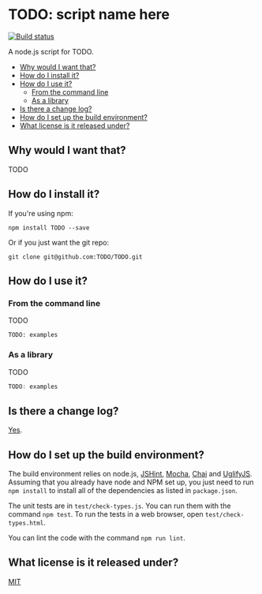 # TODO: script name here

[![Build status][ci-image]][ci-status]

A node.js script for
TODO.

* [Why would I want that?](#why-would-i-want-that)
* [How do I install it?](#how-do-i-install-it)
* [How do I use it?](#how-do-i-use-it)
	* [From the command line](#from-the-command-line)
    * [As a library](#as-a-library)
* [Is there a change log?](#is-there-a-change-log)
* [How do I set up the build environment?](#how-do-i-set-up-the-build-environment)
* [What license is it released under?](#what-license-is-it-released-under)

## Why would I want that?

TODO

## How do I install it?

If you're using npm:

```
npm install TODO --save
```

Or if you just want the git repo:

```
git clone git@github.com:TODO/TODO.git
```

## How do I use it?

### From the command line

TODO

```
TODO: examples
```

### As a library

TODO

```javascript
TODO: examples
```

## Is there a change log?

[Yes][history].

## How do I set up the build environment?

The build environment relies on
node.js,
[JSHint],
[Mocha],
[Chai] and
[UglifyJS].
Assuming that you already have node and NPM set up,
you just need to run `npm install` to
install all of the dependencies as listed in `package.json`.

The unit tests are in `test/check-types.js`.
You can run them with the command `npm test`.
To run the tests in a web browser,
open `test/check-types.html`.

You can lint the code
with the command `npm run lint`.

## What license is it released under?

[MIT][license]

[ci-image]: https://secure.travis-ci.org/TODO/TODO.png?branch=master
[ci-status]: http://travis-ci.org/#!/TODO/TODO
[history]: HISTORY.md
[jshint]: https://github.com/jshint/node-jshint
[mocha]: http://visionmedia.github.com/mocha
[chai]: http://chaijs.com/
[uglifyjs]: https://github.com/mishoo/UglifyJS
[license]: COPYING

